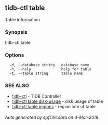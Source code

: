 ## tidb-ctl table

Table information

### Synopsis


tidb-ctl table

### Options

```
  -d, --database string   database name
  -h, --help              help for table
  -t, --table string      table name
```

### SEE ALSO
* [tidb-ctl](tidb-ctl.md)	 - TiDB Controller
* [tidb-ctl table disk-usage](tidb-ctl_table_disk-usage.md)	 - disk usage of table
* [tidb-ctl table regions](tidb-ctl_table_regions.md)	 - region info of table

###### Auto generated by spf13/cobra on 4-Mar-2019
